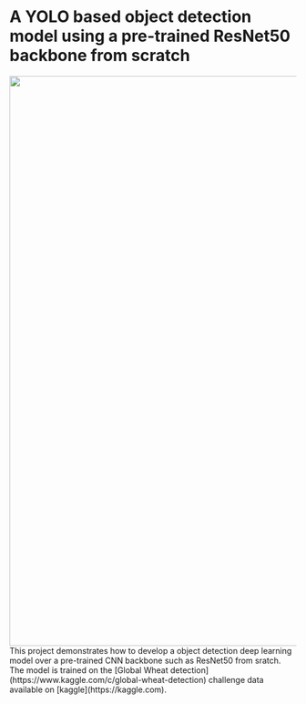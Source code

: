 # A YOLO based object detection model using a pre-trained ResNet50 backbone from scratch
<img src="https://github.com/RajarshiGO/object_detection/blob/main/demo.gif" width="1000px">
This project demonstrates how to develop a object detection deep learning model over a pre-trained CNN backbone such as ResNet50 from sratch. The model is trained on the [Global Wheat detection](https://www.kaggle.com/c/global-wheat-detection) challenge data available on [kaggle](https://kaggle.com).  
